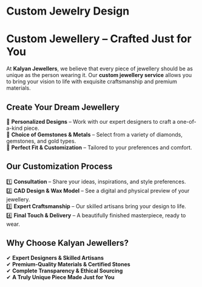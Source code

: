 
<style>
/* Light Theme */
[data-md-color-scheme="default"] h1, 
[data-md-color-scheme="default"] h2, 
[data-md-color-scheme="default"] h3, 
[data-md-color-scheme="default"] h4, 
[data-md-color-scheme="default"] h5, 
[data-md-color-scheme="default"] h6 {
    color:rgb(64, 144, 243)!important;
}

/* Dark Theme */
[data-md-color-scheme="slate"] h1, 
[data-md-color-scheme="slate"] h2, 
[data-md-color-scheme="slate"] h3, 
[data-md-color-scheme="slate"] h4, 
[data-md-color-scheme="slate"] h5, 
[data-md-color-scheme="slate"] h6 {
    color:  #FF69B4 !important;
}
</style>
# Custom Jewelry Design

# **Custom Jewellery – Crafted Just for You**  

At **Kalyan Jewellers**, we believe that every piece of jewellery should be as unique as the person wearing it. Our **custom jewellery service** allows you to bring your vision to life with exquisite craftsmanship and premium materials.  

## **Create Your Dream Jewellery**  
🎨 **Personalized Designs** – Work with our expert designers to craft a one-of-a-kind piece.  
💎 **Choice of Gemstones & Metals** – Select from a variety of diamonds, gemstones, and gold types.  
📏 **Perfect Fit & Customization** – Tailored to your preferences and comfort.  

## **Our Customization Process**  
1️⃣ **Consultation** – Share your ideas, inspirations, and style preferences.  
2️⃣ **CAD Design & Wax Model** – See a digital and physical preview of your jewellery.  
3️⃣ **Expert Craftsmanship** – Our skilled artisans bring your design to life.  
4️⃣ **Final Touch & Delivery** – A beautifully finished masterpiece, ready to wear.  

## **Why Choose Kalyan Jewellers?**  
✔ **Expert Designers & Skilled Artisans**  
✔ **Premium-Quality Materials & Certified Stones**  
✔ **Complete Transparency & Ethical Sourcing**  
✔ **A Truly Unique Piece Made Just for You**  




